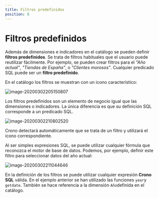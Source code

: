 ```yaml
---
title: Filtros predefinidos
position: 8
---
```



# Filtros predefinidos

Además de dimensiones e indicadores en el catálogo se pueden definir **filtros predefinidos**. Se trata de filtros habituales que el usuario puede reutilizar fácilmente. Por ejemplo, se pueden crear filtros para el _"Año actual"_, _"Tiendas de España"_, o _"Clientes morosos"_. Cualquier predicado SQL puede ser un **filtro predefinido**.

En el catálogo los filtros se muestran con un icono característico:

![image-20200302205150807](/images/calculos06.png)



Los filtros predefinidos son un elemento de negocio igual que las dimensiones o indicadores. La única diferencia es que su definición SQL corresponde a un predicado SQL.

![image-20200302210802520](/images/calculos07.png)



Crono detectará automáticamente que se trata de un filtro y utilizará el icono correspondiente.

Al ser simples expresiones SQL, se puede utilizar cualquier fórmula que reconozca el motor de base de datos. Podemos, por ejemplo, definir este filtro para seleccionar datos del año actual:

![image-20200302211044646](/images/calculos08.png)

En la definición de los filtros se puede utilizar cualquier expresión **Crono SQL** válida. En el ejemplo anterior se han utilizado las funciones `year`y `getdate`. También se hace referencia a la dimensión `Año`definida en el catálogo.  


